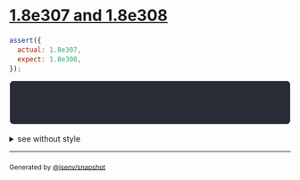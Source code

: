 # [1.8e307 and 1.8e308](../../number.test.js#L107)

```js
assert({
  actual: 1.8e307,
  expect: 1.8e308,
});
```

![img](throw.svg)

<details>
  <summary>see without style</summary>

```console
AssertionError: actual and expect are different

actual: 183_070_000_000_000_000_000_000_000_000_000_000_000_000_000_000_000_000_000_000_000_000_000…
expect: Infinity
```

</details>

---

<sub>
  Generated by <a href="https://github.com/jsenv/core/tree/main/packages/independent/snapshot">@jsenv/snapshot</a>
</sub>